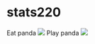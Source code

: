 # stats220
Eat panda
![](https://encrypted-tbn0.gstatic.com/images?q=tbn:ANd9GcRFU7U2h0umyF0P6E_yhTX45sGgPEQAbGaJ4g&usqp=CAU)
Play panda
![](https://encrypted-tbn0.gstatic.com/images?q=tbn:ANd9GcQE_Ys-x5FejCwJpsdqXPRgriNYXj7N3w_yFmAcMdB8eFLXoejSDqyd-lQOTzc66RFG22Q&usqp=CAU)
